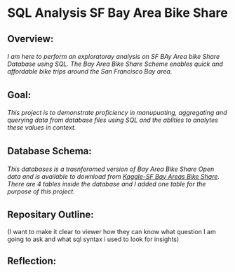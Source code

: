 # SQL Analysis SF Bay Area Bike Share

## Overview:

###### I am here to perform an exploratoray analysis on SF BAy Area bike Share Database using SQL. The Bay Area Bike Share Scheme enables quick and affordable bike trips around the San Francisco Bay area. 

## Goal:
###### This project is to demonstrate proficiency in manupuating, aggregating and querying data from database files using SQL and the ablities to analytes these values in context.  

## Database Schema:
###### This databases is a trasnferomed version of Bay Area Bike Share Open data and is available to download from [Kaggle-SF Bay Areas Bike Share](https://www.kaggle.com/benhamner/sf-bay-area-bike-share). There are 4 tables inside the database and I added one table for the purpose of this project.

####




## Repositary Outline:
(I want to make it clear to viewer how they can know what question I am going to ask and what sql syntax i used to look for insights)

## Reflection:
